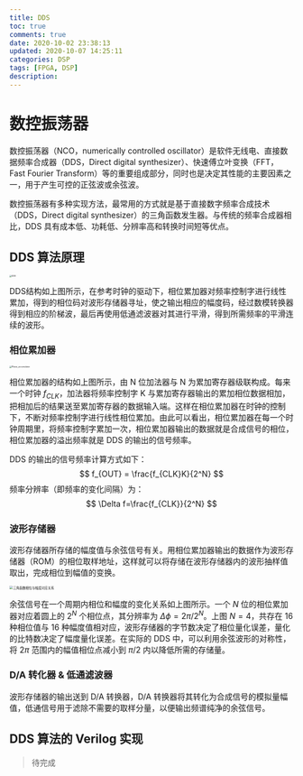 ```yaml
---
title: DDS
toc: true
comments: true
date: 2020-10-02 23:38:13
updated: 2020-10-07 14:25:11
categories: DSP
tags: [FPGA, DSP]
description:
---
```


# 数控振荡器

数控振荡器（NCO，numerically controlled oscillator）是软件无线电、直接数据频率合成器（DDS，Direct digital synthesizer）、快速傅立叶变换（FFT，Fast Fourier Transform）等的重要组成部分，同时也是决定其性能的主要因素之一，用于产生可控的正弦波或余弦波。

数控振荡器有多种实现方法，最常用的方式就是基于直接数字频率合成技术（DDS，Direct digital synthesizer）的三角函数发生器。与传统的频率合成器相比，DDS 具有成本低、功耗低、分辨率高和转换时间短等优点。

<!--more-->

## DDS 算法原理

<img src="https://pic.zhouyuqian.com/img/20210727181600.png" alt="DDS" style="zoom:25%; margin: auto;" />

DDS结构如上图所示，在参考时钟的驱动下，相位累加器对频率控制字进行线性累加，得到的相位码对波形存储器寻址，使之输出相应的幅度码，经过数模转换器得到相应的阶梯波，最后再使用低通滤波器对其进行平滑，得到所需频率的平滑连续的波形。

### 相位累加器

<img src="https://pic.zhouyuqian.com/img/20210727181601.png" alt="Phase_accumulator" style="zoom:25%; margin: auto;" />

相位累加器的结构如上图所示，由 N 位加法器与 N 为累加寄存器级联构成。每来一个时钟 $f_{CLK}$，加法器将频率控制字 K 与累加寄存器输出的累加相位数据相加，把相加后的结果送至累加寄存器的数据输入端。这样在相位累加器在时钟的控制下，不断对频率控制字进行线性相位累加。由此可以看出，相位累加器在每一个时钟周期里，将频率控制字累加一次，相位累加器输出的数据就是合成信号的相位，相位累加器的溢出频率就是 DDS 的输出的信号频率。

DDS 的输出的信号频率计算方式如下：
$$
f_{OUT} = \frac{f_{CLK}K}{2^N}
$$
频率分辨率（即频率的变化间隔）为：
$$
\Delta f=\frac{f_{CLK}}{2^N}
$$

### 波形存储器

波形存储器所存储的幅度值与余弦信号有关。用相位累加器输出的数据作为波形存储器（ROM）的相位取样地址，这样就可以将存储在波形存储器内的波形抽样值取出，完成相位到幅值的变换。

<img src="https://pic.zhouyuqian.com/img/20210727181602.png" alt="三角函数相位与幅度对应关系" style="zoom:40%; margin: auto;" />

余弦信号在一个周期内相位和幅度的变化关系如上图所示。一个 $N$ 位的相位累加器对应着圆上的 $2^N$ 个相位点，其分辨率为 $\Delta \phi = 2\pi/2^N$。上图 $N = 4$，共存在 16 种相位值与 16 种幅度值相对应，波形存储器的字节数决定了相位量化误差，量化的比特数决定了幅度量化误差。在实际的 DDS 中，可以利用余弦波形的对称性，将 $2\pi$ 范围内的幅值相位点减小到 $\pi/2$ 内以降低所需的存储量。

### D/A 转化器 & 低通滤波器

波形存储器的输出送到 D/A 转换器，D/A 转换器将其转化为合成信号的模拟量幅值，低通信号用于滤除不需要的取样分量，以便输出频谱纯净的余弦信号。

## DDS 算法的 Verilog 实现

> 待完成



